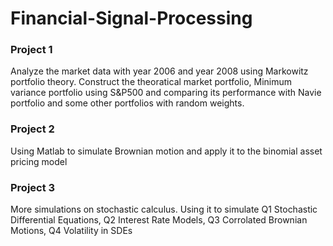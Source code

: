 # Financial-Signal-Processing

### Project 1
Analyze the market data with year 2006 and year 2008 using Markowitz portfolio theory. Construct the theoratical market portfolio, Minimum variance portfolio using S&P500 and comparing its performance with Navie portfolio and some other portfolios with random weights.

### Project 2
Using Matlab to simulate Brownian motion and apply it to the binomial asset pricing model

### Project 3
More simulations on stochastic calculus. Using it to simulate Q1 Stochastic Differential Equations, Q2 Interest Rate Models, Q3 Corrolated Brownian Motions, Q4 Volatility in SDEs
